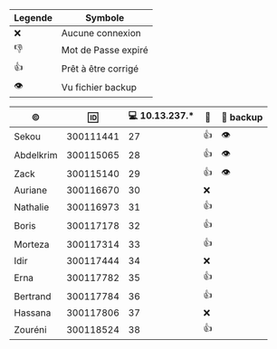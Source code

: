 
| Legende |  Symbole            |
|---------|---------------------|
| :x:     | Aucune connexion    |
| :-1:    | Mot de Passe expiré |
| :+1:    | Prêt à être corrigé |
| :eye:   | Vu fichier backup |


|:copyright:|:id:     |:computer: 10.13.237.*| :link: | :floppy_disk: backup |
|-----------|---------|----------------------|--------|----------------------|
|Sekou      |300111441|27|:+1:| :eye: | 
|Abdelkrim  |300115065|28|:+1:| :eye: |
|Zack       |300115140|29|:+1:|:eye: |
|Auriane    |300116670|30|:x:|
|Nathalie   |300116973|31|:+1:|
|Boris      |300117178|32|:+1:|
|Morteza    |300117314|33|:+1:|
|Idir       |300117444|34|:x: |
|Erna       |300117782|35|:+1:|
|Bertrand   |300117784|36|:+1:|
|Hassana    |300117806|37|:x: |
|Zouréni    |300118524|38|:+1:|
